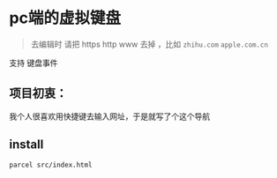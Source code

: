 # pc端的虚拟键盘

> 去编辑时 请把 https http www 去掉 ，比如 `zhihu.com` `apple.com.cn` 

支持 键盘事件


## 项目初衷：

我个人很喜欢用快捷键去输入网址，于是就写了个这个导航

## install 

`parcel src/index.html` 
